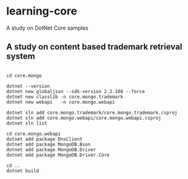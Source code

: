 # learning-core
A study on DotNet Core samples

## A study on content based trademark retrieval system

```shell

cd core.mongo

dotnet --version
dotnet new globaljson --sdk-version 2.2.108 --force
dotnet new classlib -n core.mongo.trademark
dotnet new webapi   -n core.mongo.webapi

dotnet sln add core.mongo.trademark/core.mongo.trademark.csproj
dotnet sln add core.mongo.webapi/core.mongo.webapi.csproj
dotnet sln list

cd core.mongo.webapi
dotnet add package DnsClient
dotnet add package MongoDB.Bson
dotnet add package MongoDB.Driver
dotnet add package MongoDB.Driver.Core

cd ..
dotnet build
```
